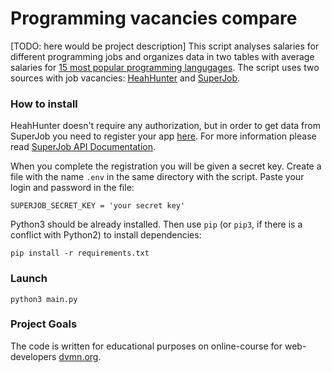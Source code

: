 # Programming vacancies compare

[TODO: here would be project description]
This script analyses salaries for different programming jobs and organizes data in two tables with average salaries for [15 most popular programming langugages](https://habr.com/ru/post/310262/). The script uses two sources with job vacancies: [HeahHunter](https://hh.ru) and [SuperJob](https://www.superjob.ru).

### How to install

HeahHunter doesn't require any authorization, but in order to get data from SuperJob you need to register your app [here](https://api.superjob.ru/register). For more information please read [SuperJob API Documentation](https://api.superjob.ru).

When you complete the registration you will be given a secret key. Create a file with the name `.env` in the same directory with the script. Paste your login and password in the file:
```
SUPERJOB_SECRET_KEY = 'your secret key'

```
Python3 should be already installed. 
Then use `pip` (or `pip3`, if there is a conflict with Python2) to install dependencies:
```
pip install -r requirements.txt
```

### Launch

```
python3 main.py
```

### Project Goals

The code is written for educational purposes on online-course for web-developers [dvmn.org](https://dvmn.org/).